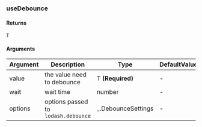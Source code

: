 ### useDebounce

#### Returns
`T`

#### Arguments
|Argument|Description|Type|DefaultValue|
|---|---|---|---|
|value|the value need to debounce|T  **(Required)**|-|
|wait|wait time|number |-|
|options|options passed to `lodash.debounce`|_.DebounceSettings |-|